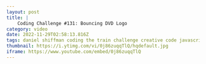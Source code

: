 ```yaml
---
layout: post
title: |
    Coding Challenge #131: Bouncing DVD Logo
category: video
date: 2022-11-29T02:58:13.816Z
tags: daniel shiffman coding the train challenge creative code javascript programming language programming dvd logo bouncing hits corner animation meme js screensaver
thumbnail: https://i.ytimg.com/vi/0j86zuqqTlQ/hqdefault.jpg
iframe: https://www.youtube.com/embed/0j86zuqqTlQ
---
```

